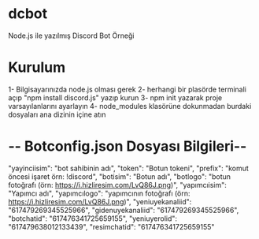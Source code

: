 # dcbot
Node.js ile yazılmış Discord Bot Örneği


# Kurulum
1- Bilgisayarınızda node.js olması gerek
2- herhangi bir plasörde terminali açıp "npm install discord.js" yazıp kurun
3- npm init yazarak proje varsayılanlarını ayarlayın
4- node_modules klasörüne dokunmadan burdaki dosyaları ana dizinin içine atın


# -- Botconfig.json Dosyası Bilgileri--
   "yayinciisim": "bot sahibinin adı",
    "token": "Botun tokeni",
    "prefix": "komut öncesi işaret örn: !discord",
    "botisim": "Botun adı",
    "botlogo": "botun fotoğrafı (örn: https://i.hizliresim.com/LvQ86J.png)",
    "yapımcıisim": "Yapımcı adı",
    "yapımcılogo": "yapımcının fotoğrafı (örn: https://i.hizliresim.com/LvQ86J.png)",
    "yeniuyekanaliid": "617479269345525966",
    "gidenuyekanaliid": "617479269345525966",
    "botchatid": "617476341725659155",
    "yeniuyerolid": "617479638012133439",
    "resimchatid": "617476341725659155"
